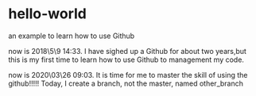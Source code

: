 # hello-world
an example to learn how to use Github

now is 2018\5\9 14:33. I have sighed up a Github for about two years,but this is my first time to learn how to use Github to management my code.


now is 2020\03\26 09:03. It is time for me to master the skill of using the github!!!!! Today, I create a branch, not the master, named other_branch
